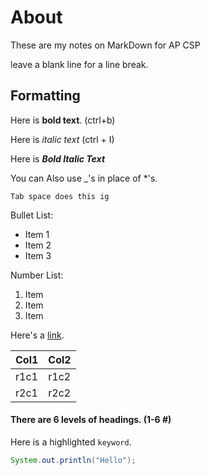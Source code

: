 # About

These are my notes on
MarkDown for AP CSP

leave a blank line for a line break.

## Formatting

Here is **bold text**. (ctrl+b)

Here is *italic text* (ctrl + I)

Here is ***Bold Italic Text***

You can Also use _'s in place of *'s.

    Tab space does this ig

Bullet List:
* Item 1
* Item 2
* Item 3

Number List:
1. Item
2. Item
3. Item

Here's a [link](https://test.com).

| Col1 | Col2 |
|------|------|
|r1c1  | r1c2 |
|r2c1  | r2c2 |



#### There are 6 levels of headings. (1-6 #)

Here is a highlighted `keyword`.

```java
System.out.println("Hello");
````
